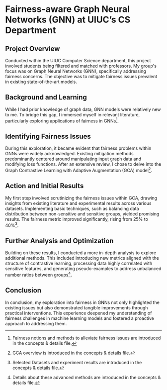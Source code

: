 # Fairness-aware Graph Neural Networks (GNN) at UIUC’s CS Department
## Project Overview
Conducted within the UIUC Computer Science department, this project involved students being filtered and matched with professors. My group's focus was on Graph Neural Networks (GNN), specifically addressing fairness concerns. The objective was to mitigate fairness issues prevalent in existing state-of-the-art models.
## Background and Learning
While I had prior knowledge of graph data, GNN models were relatively new to me. To bridge this gap, I immersed myself in relevant literature, particularly exploring applications of fairness in GNNs[^1].
## Identifying Fairness Issues
During this exploration, it became evident that fairness problems within GNNs were widely acknowledged. Existing mitigation methods predominantly centered around manipulating input graph data and modifying loss functions. After an extensive review, I chose to delve into the Graph Contrastive Learning with Adaptive Augmentation (GCA) model[^2]. 
## Action and Initial Results
My first step involved scrutinizing the fairness issues within GCA, drawing insights from existing literature and experimental results across various datasets. Implementing basic techniques, such as balancing data distribution between non-sensitive and sensitive groups, yielded promising results. The fairness metric improved significantly, rising from 25% to 40%[^3].
## Further Analysis and Optimization
Building on these results, I conducted a more in-depth analysis to explore additional methods. This included introducing new metrics aligned with the structure of contrastive learning, processing data highly correlated with sensitive features, and generating pseudo-examples to address unbalanced number ratios between groups[^4].
## Conclusion
In conclusion, my exploration into fairness in GNNs not only highlighted the existing issues but also demonstrated tangible improvements through practical interventions. This experience deepened my understanding of fairness challenges in machine learning models and fostered a proactive approach to addressing them.

[^1]:Fairness notions and methods to alleviate fairness issues are introduced in the concepts & details file.
[^2]:GCA overview is introduced in the concepts & details file.
[^3]:Selected Datasets and experiment results are introduced in the concepts & details file.
[^4]:Details about these advanced methods are introduced in the concepts & details file.
